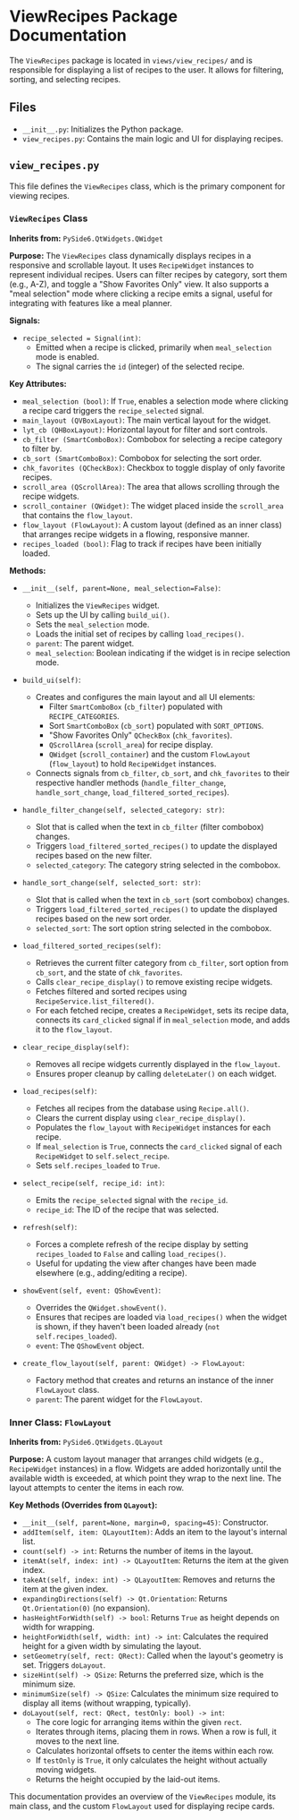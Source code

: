 # ViewRecipes Package Documentation

The `ViewRecipes` package is located in `views/view_recipes/` and is responsible for displaying a list of recipes to the user. It allows for filtering, sorting, and selecting recipes.

## Files

*   `__init__.py`: Initializes the Python package.
*   `view_recipes.py`: Contains the main logic and UI for displaying recipes.

## `view_recipes.py`

This file defines the `ViewRecipes` class, which is the primary component for viewing recipes.

### `ViewRecipes` Class

**Inherits from:** `PySide6.QtWidgets.QWidget`

**Purpose:**
The `ViewRecipes` class dynamically displays recipes in a responsive and scrollable layout. It uses `RecipeWidget` instances to represent individual recipes. Users can filter recipes by category, sort them (e.g., A-Z), and toggle a "Show Favorites Only" view. It also supports a "meal selection" mode where clicking a recipe emits a signal, useful for integrating with features like a meal planner.

**Signals:**

*   `recipe_selected = Signal(int)`:
    *   Emitted when a recipe is clicked, primarily when `meal_selection` mode is enabled.
    *   The signal carries the `id` (integer) of the selected recipe.

**Key Attributes:**

*   `meal_selection (bool)`: If `True`, enables a selection mode where clicking a recipe card triggers the `recipe_selected` signal.
*   `main_layout (QVBoxLayout)`: The main vertical layout for the widget.
*   `lyt_cb (QHBoxLayout)`: Horizontal layout for filter and sort controls.
*   `cb_filter (SmartComboBox)`: Combobox for selecting a recipe category to filter by.
*   `cb_sort (SmartComboBox)`: Combobox for selecting the sort order.
*   `chk_favorites (QCheckBox)`: Checkbox to toggle display of only favorite recipes.
*   `scroll_area (QScrollArea)`: The area that allows scrolling through the recipe widgets.
*   `scroll_container (QWidget)`: The widget placed inside the `scroll_area` that contains the `flow_layout`.
*   `flow_layout (FlowLayout)`: A custom layout (defined as an inner class) that arranges recipe widgets in a flowing, responsive manner.
*   `recipes_loaded (bool)`: Flag to track if recipes have been initially loaded.

**Methods:**

*   `__init__(self, parent=None, meal_selection=False)`:
    *   Initializes the `ViewRecipes` widget.
    *   Sets up the UI by calling `build_ui()`.
    *   Sets the `meal_selection` mode.
    *   Loads the initial set of recipes by calling `load_recipes()`.
    *   `parent`: The parent widget.
    *   `meal_selection`: Boolean indicating if the widget is in recipe selection mode.

*   `build_ui(self)`:
    *   Creates and configures the main layout and all UI elements:
        *   Filter `SmartComboBox` (`cb_filter`) populated with `RECIPE_CATEGORIES`.
        *   Sort `SmartComboBox` (`cb_sort`) populated with `SORT_OPTIONS`.
        *   "Show Favorites Only" `QCheckBox` (`chk_favorites`).
        *   `QScrollArea` (`scroll_area`) for recipe display.
        *   `QWidget` (`scroll_container`) and the custom `FlowLayout` (`flow_layout`) to hold `RecipeWidget` instances.
    *   Connects signals from `cb_filter`, `cb_sort`, and `chk_favorites` to their respective handler methods (`handle_filter_change`, `handle_sort_change`, `load_filtered_sorted_recipes`).

*   `handle_filter_change(self, selected_category: str)`:
    *   Slot that is called when the text in `cb_filter` (filter combobox) changes.
    *   Triggers `load_filtered_sorted_recipes()` to update the displayed recipes based on the new filter.
    *   `selected_category`: The category string selected in the combobox.

*   `handle_sort_change(self, selected_sort: str)`:
    *   Slot that is called when the text in `cb_sort` (sort combobox) changes.
    *   Triggers `load_filtered_sorted_recipes()` to update the displayed recipes based on the new sort order.
    *   `selected_sort`: The sort option string selected in the combobox.

*   `load_filtered_sorted_recipes(self)`:
    *   Retrieves the current filter category from `cb_filter`, sort option from `cb_sort`, and the state of `chk_favorites`.
    *   Calls `clear_recipe_display()` to remove existing recipe widgets.
    *   Fetches filtered and sorted recipes using `RecipeService.list_filtered()`.
    *   For each fetched recipe, creates a `RecipeWidget`, sets its recipe data, connects its `card_clicked` signal if in `meal_selection` mode, and adds it to the `flow_layout`.

*   `clear_recipe_display(self)`:
    *   Removes all recipe widgets currently displayed in the `flow_layout`.
    *   Ensures proper cleanup by calling `deleteLater()` on each widget.

*   `load_recipes(self)`:
    *   Fetches all recipes from the database using `Recipe.all()`.
    *   Clears the current display using `clear_recipe_display()`.
    *   Populates the `flow_layout` with `RecipeWidget` instances for each recipe.
    *   If `meal_selection` is `True`, connects the `card_clicked` signal of each `RecipeWidget` to `self.select_recipe`.
    *   Sets `self.recipes_loaded` to `True`.

*   `select_recipe(self, recipe_id: int)`:
    *   Emits the `recipe_selected` signal with the `recipe_id`.
    *   `recipe_id`: The ID of the recipe that was selected.

*   `refresh(self)`:
    *   Forces a complete refresh of the recipe display by setting `recipes_loaded` to `False` and calling `load_recipes()`.
    *   Useful for updating the view after changes have been made elsewhere (e.g., adding/editing a recipe).

*   `showEvent(self, event: QShowEvent)`:
    *   Overrides the `QWidget.showEvent()`.
    *   Ensures that recipes are loaded via `load_recipes()` when the widget is shown, if they haven't been loaded already (`not self.recipes_loaded`).
    *   `event`: The `QShowEvent` object.

*   `create_flow_layout(self, parent: QWidget) -> FlowLayout`:
    *   Factory method that creates and returns an instance of the inner `FlowLayout` class.
    *   `parent`: The parent widget for the `FlowLayout`.

### Inner Class: `FlowLayout`

**Inherits from:** `PySide6.QtWidgets.QLayout`

**Purpose:**
A custom layout manager that arranges child widgets (e.g., `RecipeWidget` instances) in a flow. Widgets are added horizontally until the available width is exceeded, at which point they wrap to the next line. The layout attempts to center the items in each row.

**Key Methods (Overrides from `QLayout`):**

*   `__init__(self, parent=None, margin=0, spacing=45)`: Constructor.
*   `addItem(self, item: QLayoutItem)`: Adds an item to the layout's internal list.
*   `count(self) -> int`: Returns the number of items in the layout.
*   `itemAt(self, index: int) -> QLayoutItem`: Returns the item at the given index.
*   `takeAt(self, index: int) -> QLayoutItem`: Removes and returns the item at the given index.
*   `expandingDirections(self) -> Qt.Orientation`: Returns `Qt.Orientation(0)` (no expansion).
*   `hasHeightForWidth(self) -> bool`: Returns `True` as height depends on width for wrapping.
*   `heightForWidth(self, width: int) -> int`: Calculates the required height for a given width by simulating the layout.
*   `setGeometry(self, rect: QRect)`: Called when the layout's geometry is set. Triggers `doLayout`.
*   `sizeHint(self) -> QSize`: Returns the preferred size, which is the minimum size.
*   `minimumSize(self) -> QSize`: Calculates the minimum size required to display all items (without wrapping, typically).
*   `doLayout(self, rect: QRect, testOnly: bool) -> int`:
    *   The core logic for arranging items within the given `rect`.
    *   Iterates through items, placing them in rows. When a row is full, it moves to the next line.
    *   Calculates horizontal offsets to center the items within each row.
    *   If `testOnly` is `True`, it only calculates the height without actually moving widgets.
    *   Returns the height occupied by the laid-out items.

This documentation provides an overview of the `ViewRecipes` module, its main class, and the custom `FlowLayout` used for displaying recipe cards.
